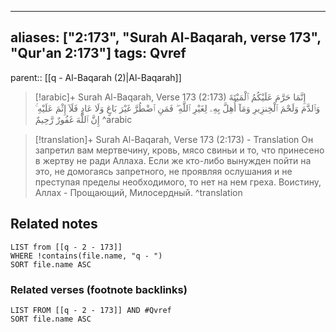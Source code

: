 
---
aliases: ["2:173", "Surah Al-Baqarah, verse 173", "Qur'an 2:173"]
tags: Qvref
---

parent:: [[q - Al-Baqarah (2)|Al-Baqarah]]

> [!arabic]+ Surah Al-Baqarah, Verse 173 (2:173)
> <span class="quran-arabic">إِنَّمَا حَرَّمَ عَلَيْكُمُ ٱلْمَيْتَةَ وَٱلدَّمَ وَلَحْمَ ٱلْخِنزِيرِ وَمَآ أُهِلَّ بِهِۦ لِغَيْرِ ٱللَّهِ ۖ فَمَنِ ٱضْطُرَّ غَيْرَ بَاغٍ وَلَا عَادٍ فَلَآ إِثْمَ عَلَيْهِ ۚ إِنَّ ٱللَّهَ غَفُورٌ رَّحِيمٌ</span>
^arabic

> [!translation]+ Surah Al-Baqarah, Verse 173 (2:173) - Translation
> Он запретил вам мертвечину, кровь, мясо свиньи и то, что принесено в жертву не ради Аллаха. Если же кто-либо вынужден пойти на это, не домогаясь запретного, не проявляя ослушания и не преступая пределы необходимого, то нет на нем греха. Воистину, Аллах - Прощающий, Милосердный.
^translation



## Related notes
```dataview
LIST from [[q - 2 - 173]]
WHERE !contains(file.name, "q - ")
SORT file.name ASC
```

### Related verses (footnote backlinks)
```dataview
LIST FROM [[q - 2 - 173]] AND #Qvref
SORT file.name ASC
```

